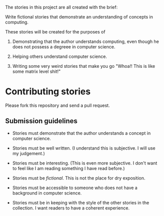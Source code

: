 
The stories in this project are all created with the brief:

Write fictional stories that demonstrate an understanding of concepts
in computing.

These stories will be created for the purposes of

1. Demonstrating that the author understands computing, even
though he does not possess a degreee in computer science.

2. Helping others understand computer science.

3. Writing some very weird stories that make you go "Whoa!! This is
like some matrix level shit!"

# Contributing stories

Please fork this repository and send a pull request.

## Submission guidelines

 * Stories must demonstrate that the author understands a concept in
computer science.

 * Stories must be well written. (I understand this is subjective. I
   will use my judgement.)

 * Stories must be interesting. (This is even more subjective. I don't
   want to feel like I am reading something I have read before.)

 * Stories must be *fictional*. This is not the place for dry
   exposition.

 * Stories must be accessible to someone who does not have a
   background in computer science.

 * Stories must be in keeping with the style of the other stories in
   the collection. I want readers to have a coherent experience.
